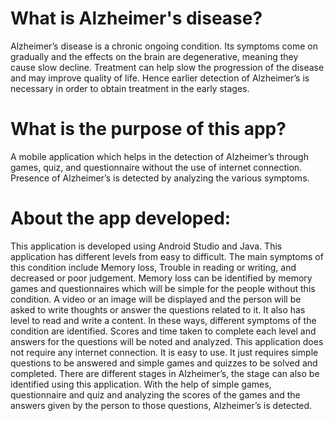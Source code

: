# What is Alzheimer's disease?
Alzheimer’s disease is a chronic ongoing condition. Its
symptoms come on gradually and the effects on the brain are
degenerative, meaning they cause slow decline. Treatment can
help slow the progression of the disease and may improve quality
of life. Hence earlier detection of Alzheimer’s is necessary in
order to obtain treatment in the early stages. 

# What is the purpose of this app?
A mobile application which helps in the detection of
Alzheimer’s through games, quiz, and questionnaire without the
use of internet connection. Presence of Alzheimer’s is detected
by analyzing the various symptoms. 

# About the app developed:
This application is developed using Android Studio and Java. This application has different levels from easy to difficult. The main symptoms of this condition include Memory loss, Trouble in reading or writing,
and decreased or poor judgement. Memory loss can be identified by memory
games and questionnaires which will be simple for the people without this condition. A video or an image will be displayed and the
person will be asked to write thoughts or answer the questions
related to it. It also has level to read and write a content. In these ways, different symptoms of the condition are identified.
Scores and time taken to complete each level and answers for the
questions will be noted and analyzed. This application does not require any internet connection. It is easy to use.
It just requires simple questions to be answered and simple games and
quizzes to be solved and completed. There are different stages in
Alzheimer’s, the stage can also be identified using this application. With the help of simple games, questionnaire and quiz and analyzing the
scores of the games and the answers given by the person to those questions,
Alzheimer’s is detected.


